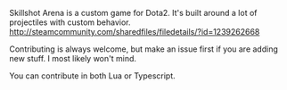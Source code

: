 Skillshot Arena is a custom game for Dota2. It's built around a lot of projectiles with custom behavior.
http://steamcommunity.com/sharedfiles/filedetails/?id=1239262668

Contributing is always welcome, but make an issue first if you are adding new stuff. I most likely won't mind.

You can contribute in both Lua or Typescript. 
